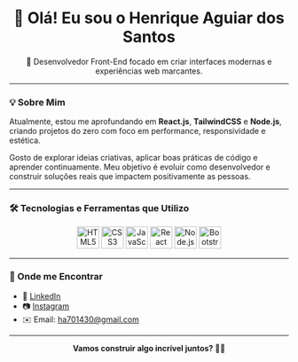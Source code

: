 <h1 align="center">👋 Olá! Eu sou o Henrique Aguiar dos Santos</h1>

<p align="center">🚀 Desenvolvedor Front-End focado em criar interfaces modernas e experiências web marcantes.</p>

---

### 💡 Sobre Mim

Atualmente, estou me aprofundando em **React.js**, **TailwindCSS** e **Node.js**, criando projetos do zero com foco em performance, responsividade e estética.

Gosto de explorar ideias criativas, aplicar boas práticas de código e aprender continuamente. Meu objetivo é evoluir como desenvolvedor e construir soluções reais que impactem positivamente as pessoas.

---

### 🛠️ Tecnologias e Ferramentas que Utilizo

<p align="center">
  <img src="https://cdn.jsdelivr.net/gh/devicons/devicon/icons/html5/html5-original.svg" height="40" alt="HTML5"/>
  <img src="https://cdn.jsdelivr.net/gh/devicons/devicon/icons/css3/css3-original.svg" height="40" alt="CSS3"/>
  <img src="https://cdn.jsdelivr.net/gh/devicons/devicon/icons/javascript/javascript-original.svg" height="40" alt="JavaScript"/>
  <img src="https://cdn.jsdelivr.net/gh/devicons/devicon/icons/react/react-original.svg" height="40" alt="React"/>
  <img src="https://cdn.jsdelivr.net/gh/devicons/devicon/icons/nodejs/nodejs-original.svg" height="40" alt="Node.js"/>
  <img src="https://cdn.jsdelivr.net/gh/devicons/devicon/icons/bootstrap/bootstrap-original.svg" height="40" alt="Bootstrap"/>
</p>

---

### 📲 Onde me Encontrar

- 🔗 [LinkedIn](https://www.linkedin.com/in/henrique-aguiar-269b89233)
- 📷 [Instagram](https://www.instagram.com/santscoder/)
- ✉️ Email: ha701430@gmail.com

---

<p align="center"><strong>Vamos construir algo incrível juntos? 🚀🔥</strong></p>

